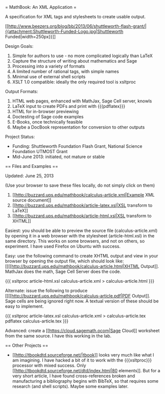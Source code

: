 = MathBook: An XML Application =

A specification for XML tags and stylesheets to create usable output.

[[http://www.beezers.org/blog/bb/2013/06/shuttleworth-flash-grant/|{{attachment:Shuttleworth-Funded-Logo.jpg|Shuttleworth Funded|width=250px}}]]


Design Goals:

  1. Simple for authors to use - no more complicated logically than LaTeX
  1. Capture the structure of writing about mathematics and Sage
  1. Processing into a variety of formats
  1. A limited number of rational tags, with simple names
  1. Minimal use of external shell scripts
  1. XSLT 1.0 compatible: ideally the only required tool is xsltproc 


Output Formats:

  1.  HTML web pages, enhanced with MathJax, Sage Cell server, knowls
  1.  LaTeX input to create PDFs and print with {{{pdflatex}}}
  1.  HTML for in-browser previewing
  1.  Doctesting of Sage code examples
  1.  E-Books, once technically feasible
  1.  Maybe a DocBook representation for conversion to other outputs

Project Status:

  * Funding:  Shuttleworth Foundation Flash Grant, National Science Foundation UTMOST Grant
  * Mid-June 2013: initiated, not mature or stable


== Files and Examples ==

Updated: June 25, 2013
  
  (Use your browser to save these files locally, do not simply click on them)

  1.  [[http://buzzard.ups.edu/mathbook/calculus-article.xml|Example XML source document]]
  1.  [[http://buzzard.ups.edu/mathbook/article-latex.xsl|XSL transform to LaTeX]]
  1.  [[http://buzzard.ups.edu/mathbook/article-html.xsl|XSL transform to XHTML]]

Easiest: you should be able to preview the source file (calculus-article.xml) by opening it in a web browser with the stylesheet (article-html.xsl) in the same directory.  This works on some browsers, and not on others, so experiment.  I have used Firefox on Ubuntu with success.

Easy: use the following command to create XHTML output and view in your browser by opening the output file, which should look like:  [[[[http://buzzard.ups.edu/mathbook/calculus-article.html|XHTML Output]].  MathJax does the math, Sage Cell Server does the code.

{{{
xsltproc article-html.xsl calculus-article.xml > calculus-article.html
}}}

Alternate: issue the following to produce [[[[http://buzzard.ups.edu/mathbook/calculus-article.pdf|PDF Output]].  Sage cells are being ignored right now.  A textual version of these should be easy to implement.

{{{
xsltproc article-latex.xsl calculus-article.xml > calculus-article.tex
pdflatex calculus-article.tex
}}}

Advanced: create a [[https://cloud.sagemath.ocom|Sage Cloud]] worksheet from the same source.  I have this working in the lab.

== Other Projects ==

 * [[http://tbookdtd.sourceforge.net/|tbook]] looks very much like what I am imagining.  I have hacked a bit of it to work with the {{{xsltproc}}} processor with mixed success.  Only [[http://tbookdtd.sourceforge.net/dtd/index.html|80 elements]].  But for a very short article, I have found cross-references broken and manufacturing a bibliography begins with BibTeX, so that requires some research (and shell scripts).  Maybe some examples later.

